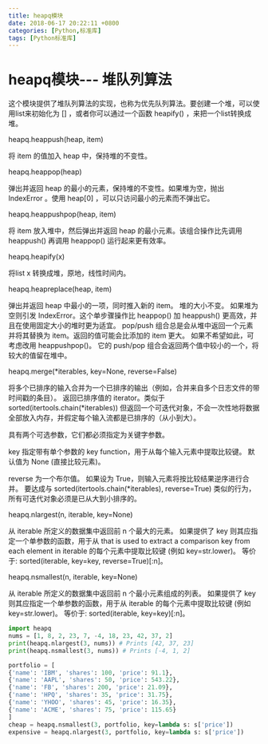 ```yaml
---
title: heapq模块
date: 2018-06-17 20:22:11 +0800
categories: [Python,标准库]
tags: [Python标准库]
---
```



# heapq模块--- 堆队列算法

这个模块提供了堆队列算法的实现，也称为优先队列算法。要创建一个堆，可以使用list来初始化为 [] ，或者你可以通过一个函数 heapify() ，来把一个list转换成堆。

heapq.heappush(heap, item)

将 item 的值加入 heap 中，保持堆的不变性。

heapq.heappop(heap)

弹出并返回 heap 的最小的元素，保持堆的不变性。如果堆为空，抛出 IndexError 。使用 heap[0] ，可以只访问最小的元素而不弹出它。

heapq.heappushpop(heap, item)

将 item 放入堆中，然后弹出并返回 heap 的最小元素。该组合操作比先调用 heappush() 再调用 heappop() 运行起来更有效率。

heapq.heapify(x)

将list x 转换成堆，原地，线性时间内。

heapq.heapreplace(heap, item)

弹出并返回 heap 中最小的一项，同时推入新的 item。 堆的大小不变。 如果堆为空则引发 IndexError。这个单步骤操作比 heappop() 加 heappush() 更高效，并且在使用固定大小的堆时更为适宜。 pop/push 组合总是会从堆中返回一个元素并将其替换为 item。返回的值可能会比添加的 item 更大。 如果不希望如此，可考虑改用 heappushpop()。 它的 push/pop 组合会返回两个值中较小的一个，将较大的值留在堆中。

heapq.merge(*iterables, key=None, reverse=False)

将多个已排序的输入合并为一个已排序的输出（例如，合并来自多个日志文件的带时间戳的条目）。 返回已排序值的 iterator。类似于 sorted(itertools.chain(*iterables)) 但返回一个可迭代对象，不会一次性地将数据全部放入内存，并假定每个输入流都是已排序的（从小到大）。

具有两个可选参数，它们都必须指定为关键字参数。

key 指定带有单个参数的 key function，用于从每个输入元素中提取比较键。 默认值为 None (直接比较元素)。

reverse 为一个布尔值。 如果设为 True，则输入元素将按比较结果逆序进行合并。 要达成与 sorted(itertools.chain(*iterables), reverse=True) 类似的行为，所有可迭代对象必须是已从大到小排序的。

heapq.nlargest(n, iterable, key=None)

从 iterable 所定义的数据集中返回前 n 个最大的元素。 如果提供了 key 则其应指定一个单参数的函数，用于从 that is used to extract a comparison key from each element in iterable 的每个元素中提取比较键 (例如 key=str.lower)。 等价于: sorted(iterable, key=key, reverse=True)[:n]。

heapq.nsmallest(n, iterable, key=None)

从 iterable 所定义的数据集中返回前 n 个最小元素组成的列表。 如果提供了 key 则其应指定一个单参数的函数，用于从 iterable 的每个元素中提取比较键 (例如 key=str.lower)。 等价于: sorted(iterable, key=key)[:n]。

```python
import heapq
nums = [1, 8, 2, 23, 7, -4, 18, 23, 42, 37, 2]
print(heapq.nlargest(3, nums)) # Prints [42, 37, 23]
print(heapq.nsmallest(3, nums)) # Prints [-4, 1, 2]

portfolio = [
{'name': 'IBM', 'shares': 100, 'price': 91.1},
{'name': 'AAPL', 'shares': 50, 'price': 543.22},
{'name': 'FB', 'shares': 200, 'price': 21.09},
{'name': 'HPQ', 'shares': 35, 'price': 31.75},
{'name': 'YHOO', 'shares': 45, 'price': 16.35},
{'name': 'ACME', 'shares': 75, 'price': 115.65}
]
cheap = heapq.nsmallest(3, portfolio, key=lambda s: s['price'])
expensive = heapq.nlargest(3, portfolio, key=lambda s: s['price'])

```

